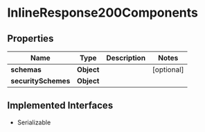 

# InlineResponse200Components


## Properties

Name | Type | Description | Notes
------------ | ------------- | ------------- | -------------
**schemas** | **Object** |  |  [optional]
**securitySchemes** | **Object** |  | 


## Implemented Interfaces

* Serializable


